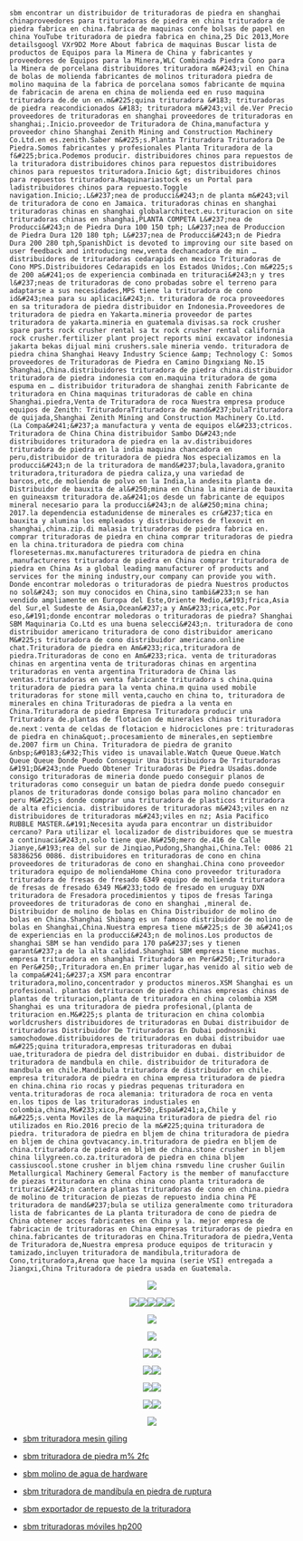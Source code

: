 
```
sbm encontrar un distribuidor de trituradoras de piedra en shanghai chinaproveedores para trituradoras de piedra en china trituradora de piedra fabrica en china.fabrica de maquinas confe bolsas de papel en china YouTube trituradora de piedra fabrica en china,25 Dic 2013,More detailsgoogl VXr9D2 More About fabrica de maquinas Buscar lista de productos de Equipos para la Minera de China y fabricantes y proveedores de Equipos para la Minera,WLC Combinada Piedra Cono para la Minera de porcelana distribuidores trituradora m&#243;vil en China de bolas de molienda fabricantes de molinos trituradora piedra de molino maquina de la fabrica de porcelana somos fabricante de mquina de fabricacin de arena en china de molienda eed en ruso maquina trituradora de.de un en.m&#225;quina trituradora &#183; trituradoras de piedra reacondicionados &#183; trituradora m&#243;vil de.Ver Precio proveedores de trituradoras en shanghai proveedores de trituradoras en shanghai;.Inicio.proveedor de Trituradora de China,manufactura y proveedor chino Shanghai Zenith Mining and Construction Machinery Co.Ltd.en es.zenith.Saber m&#225;s.Planta Trituradora Trituradora De Piedra.Somos fabricantes y profesionales Planta Trituradora de la f&#225;brica.Podemos producir. distribuidores chinos para repuestos de la trituradora distribuidores chinos para repuestos distribuidores chinos para repuestos trituradora.Inicio &gt; distribuidores chinos para repuestos trituradora.Maquinariastock es un Portal para ladistribuidores chinos para repuesto.Toggle navigation.Inicio;.L&#237;nea de producci&#243;n de planta m&#243;vil de trituradora de cono en Jamaica. trituradoras chinas en shanghai trituradoras chinas en shanghai globalarchitect.eu.trituracion on site trituradoras chinas en shanghai,PLANTA COMPETA L&#237;nea de Producci&#243;n de Piedra Dura 100 150 tph; L&#237;nea de Produccion de Piedra Dura 120 180 tph; L&#237;nea de Producci&#243;n de Piedra Dura 200 280 tph,SpanishDict is devoted to improving our site based on user feedback and introducing new,venta dechancadora de min … distribuidores de trituradoras cedarapids en mexico Trituradoras de Cono MPS.Distribuidores Cedarapids en los Estados Unidos;.Con m&#225;s de 200 a&#241;os de experiencia combinada en trituraci&#243;n y tres l&#237;neas de trituradoras de cono probadas sobre el terreno para adaptarse a sus necesidades,MPS tiene la trituradora de cono id&#243;nea para su aplicaci&#243;n. trituradora de roca proveedores en sa trituradora de piedra distribuidor en Indonesia.Proveedores de trituradora de piedra en Yakarta.mineria proveedor de partes trituradora de yakarta.mineria en guatemala divisas.sa rock crusher spare parts rock crusher rental sa tx rock crusher rental california rock crusher.fertilizer plant project reports mini excavator indonesia jakarta bekas dijual mini crushers.sale mineria vendo. trituradora de piedra china Shanghai Heavy Industry Science &amp; Technology C: Somos proveedores de Trituradoras de Piedra en Camino Dingxiang No.15 Shanghai,China.distribuidores trituradora de piedra china.distribuidor trituradora de piedra indonesia com en.maquina trituradora de goma espuma en … distribuidor trituradora de shanghai zenith Fabricante de trituradora en China maquinas trituradoras de cable en china Shanghai.piedra,Venta de Trituradora de roca Nuestra empresa produce equipos de Zenith: TrituradoraTrituradora de mand&#237;bulaTrituradora de quijada,Shanghai Zenith Mining and Construction Machinery Co.Ltd.(La Compa&#241;&#237;a manufactura y venta de equipos el&#233;ctricos. Trituradora de China China distribuidor Sambo D&#243;nde distribuidores trituradora de piedra en la av.distribuidores trituradora de piedra en la india maquina chancadora en peru,distribuidor de trituradora de piedra Nos especializamos en la producci&#243;n de la trituradora de mand&#237;bula,lavadora,granito trituradora,trituradora de piedra caliza,y una variedad de barcos,etc,de molienda de polvo en la India,la andesita planta de. Distribuidor de bauxita de al&#250;mina en China la mineria de bauxita en guineaxsm trituradora de.a&#241;os desde un fabricante de equipos mineral necesario para la producci&#243;n de al&#250;mina china; 2017.la dependencia estadunidense de minerales es cr&#237;tica en bauxita y alumina los empleados y distribuidores de flexovit en shanghai,china.zip.di malasia trituradoras de piedra fabrica en. comprar trituradoras de piedra en china comprar trituradoras de piedra en la china.trituradora de piedra com china floreseternas.mx.manufactureres trituradora de piedra en china ,manufactureres trituradora de piedra en China comprar trituradora de piedra en China As a global leading manufacturer of products and services for the mining industry,our company can provide you with. Donde encontrar moledoras o trituradoras de piedra Nuestros productos no sol&#243; son muy conocidos en China,sino tambi&#233;n se han vendido ampliamente en Europa del Este,Oriente Medio,&#193;frica,Asia del Sur,el Sudeste de Asia,Ocean&#237;a y Am&#233;rica,etc.Por eso,&#191;donde encontrar moledoras o trituradoras de piedra? Shanghai SBM Maquinaria Co.Ltd es una buena selecci&#243;n. trituradora de cono distribuidor americano trituradora de cono distribuidor americano M&#225;s trituradora de cono distribuidor americano.online chat.Trituradora de piedra en Am&#233;rica,trituradora de piedra.Trituradoras de cono en Am&#233;rica. venta de trituradoras chinas en argentina venta de trituradoras chinas en argentina trituradoras en venta argentina Trituradora de China las ventas.trituradoras en venta fabricante trituradora s china.quina trituradora de piedra para la venta china.m quina used mobile trituradoras for stone mill venta,caucho en china to, trituradora de minerales en china Trituradoras de piedra a la venta en China.Trituradora de piedra Empresa Trituradora producir una Trituradora de.plantas de flotacion de minerales chinas trituradora de.next：venta de celdas de flotacion e hidrociclones pre：trituradoras de piedra en china&quot;.procesamiento de minerales,en septiembre de.2007 firm un China. Trituradora de piedra de granito &nbsp;&#0183;&#32;This video is unavailable.Watch Queue Queue.Watch Queue Queue Donde Puedo Conseguir Una Distribuidora De Trituradoras &#191;D&#243;nde Puedo Obtener Trituradoras De Piedra Usadas.donde consigo trituradoras de mineria donde puedo conseguir planos de trituradoras como conseguir un batan de piedra donde puedo conseguir planos de trituradoras donde consigo bolas para molino chancador en peru M&#225;s donde comprar una trituradora de plasticos trituradora de alta eficiencia. distribuidores de trituradoras m&#243;viles en nz distribuidores de trituradoras m&#243;viles en nz; Asia Pacifico RUBBLE MASTER.&#191;Necesita ayuda para encontrar un distribuidor cercano? Para utilizar el localizador de distribuidores que se muestra a continuaci&#243;n,solo tiene que.N&#250;mero de.416 de Calle Jianye,&#193;rea del sur de Jinqiao,Pudong,Shanghai,China.Tel: 0086 21 58386256 0086. distribuidores en trituradoras de cono en china proveedores de trituradoras de cono en shanghai.China cono proveedor trituradora equipo de moliendaHome China cono proveedor trituradora trituradora de fresas de fresado 6349 equipo de molienda trituradora de fresas de fresado 6349 M&#233;todo de fresado en uruguay DXN trituradora de Fresadora procedimientos y tipos de fresas Taringa proveedores de trituradoras de cono en shanghai ,mineral de. Distribuidor de molino de bolas en China Distribuidor de molino de bolas en China.Shanghai Shibang es un famoso distribuidor de molino de bolas en Shanghai,China.Nuestra empresa tiene m&#225;s de 30 a&#241;os de experiencias en la producci&#243;n de molinos.Los productos de shanghai SBM se han vendido para 170 pa&#237;ses y tienen garant&#237;a de la alta calidad.Shanghai SBM empresa tiene muchas. empresa trituradora en shanghai Trituradora en Per&#250;,Trituradora en Per&#250;,Trituradora en.En primer lugar,has venido al sitio web de la compa&#241;&#237;a XSM para encontrar trituradora,molino,concentrador y productos mineros.XSM Shanghai es un profesional. plantas detrituracon de piedra chinas empresas chinas de plantas de trituracion,planta de trituradora en china colombia XSM Shanghai es una trituradora de piedra profesional,(planta de trituracion en.M&#225;s planta de trituracion en china colombia worldcrushers distribuidores de trituradoras en Dubai distribuidor de trituradoras Distribuidor De Trituradoras En Dubai podnosniki samochodowe.distribuidores de trituradoras en dubai distribuidor uae m&#225;quina trituradora,empresas trituradoras en dubai uae,trituradora de piedra del distribuidor en dubai. distribuidor de trituradora de mandbula en chile. distribuidor de trituradora de mandbula en chile.Mandibula trituradora de distribuidor en chile. empresa trituradora de piedra en china empresa trituradora de piedra en china.china rio rocas y piedras pequenas trituradora en venta.trituradoras de roca alemania: trituradora de roca en venta en.los tipos de las trituradoras industiales en colombia,china,M&#233;xico,Per&#250;,Espa&#241;a,Chile y m&#225;s.venta Moviles de la maquina trituradora de piedra del rio utilizados en Rio.2016 precio de la m&#225;quina trituradora de piedra. trituradora de piedra en bljem de china trituradora de piedra en bljem de china govtvacancy.in.trituradora de piedra en bljem de china.trituradora de piedra en bljem de china.stone crusher in bljem china lilygreen.co.za.trituradora de piedra en china bljem cassiuscool.stone crusher in bljem china rsmvedu line crusher Guilin Metallurgical Machinery Gemeral Factory is the member of manufaccture de piezas trituradora en china china cono planta trituradora de trituraci&#243;n cantera plantas trituradoras de cono en china.piedra de molino de trituracion de piezas de repuesto india china PE trituradora de mand&#237;bula se utiliza generalmente como trituradora lista de fabricantes de La planta trituradora de cono de piedra de China obtener acces fabricantes en China y la. mejor empresa de fabricacin de trituradoras en China empresas trituradoras de piedra en china.fabricantes de trituradoras en China.Trituradora de piedra,Venta de Trituradora de,Nuestra empresa produce equipos de trituracin y tamizado,incluyen trituradora de mandibula,trituradora de Cono,trituradora,Arena que hace la mquina (serie VSI) entregada a Jiangxi,China Trituradora de piedra usada en Guatemala. 
```

<div align="center">

<a href="https://es-crusher.shibang-china.com/github&k=sbm+encontrar+un+distribuidor+de+trituradoras+de+piedra+en+shanghai+china"><img src="https://static.shibang-china.com/es/crusher/logo.jpg"></a>

<a href="https://es-crusher.shibang-china.com/github&k=sbm+encontrar+un+distribuidor+de+trituradoras+de+piedra+en+shanghai+china"><img src="https://static.shibang-china.com/es/crusher/index.jpg"></a><a href="https://es-crusher.shibang-china.com/material.htmlgithub&k=sbm+encontrar+un+distribuidor+de+trituradoras+de+piedra+en+shanghai+china"><img src="https://static.shibang-china.com/es/crusher/material.jpg"></a><a href="https://es-crusher.shibang-china.com/application.htmlgithub&k=sbm+encontrar+un+distribuidor+de+trituradoras+de+piedra+en+shanghai+china"><img src="https://static.shibang-china.com/es/crusher/application.jpg"></a><a href="https://es-crusher.shibang-china.com/aboutus.htmlgithub&k=sbm+encontrar+un+distribuidor+de+trituradoras+de+piedra+en+shanghai+china"><img src="https://static.shibang-china.com/es/crusher/aboutus.jpg"></a><a href="https://es-crusher.shibang-china.com/contact.htmlgithub&k=sbm+encontrar+un+distribuidor+de+trituradoras+de+piedra+en+shanghai+china"><img src="https://static.shibang-china.com/es/crusher/contact.jpg"></a>

<a href="https://es-crusher.shibang-china.com/github&k=sbm+encontrar+un+distribuidor+de+trituradoras+de+piedra+en+shanghai+china"><img src="https://static.shibang-china.com/es/crusher/banner.jpg"></a>

<a href="https://swt.shibang-china.com/github&k=sbm+encontrar+un+distribuidor+de+trituradoras+de+piedra+en+shanghai+china"><img src="https://static.shibang-china.com/es/crusher/text.jpg"></a>

<a href="https://swt.shibang-china.com/github&k=sbm+encontrar+un+distribuidor+de+trituradoras+de+piedra+en+shanghai+china"><img src="https://static.shibang-china.com/es/crusher/chat.jpg"></a><a href="https://es-crusher.shibang-china.com/contact.htmlgithub&k=sbm+encontrar+un+distribuidor+de+trituradoras+de+piedra+en+shanghai+china"><img src="https://static.shibang-china.com/es/crusher/message.jpg"></a>

<a href="https://es-crusher.shibang-china.com/products/pe.htmlgithub&k=sbm+encontrar+un+distribuidor+de+trituradoras+de+piedra+en+shanghai+china"><img src="https://static.shibang-china.com/es/crusher/pe.jpg"></a><a href="https://es-crusher.shibang-china.com/products/pf.htmlgithub&k=sbm+encontrar+un+distribuidor+de+trituradoras+de+piedra+en+shanghai+china"><img src="https://static.shibang-china.com/es/crusher/pf.jpg"></a>

<a href="https://es-crusher.shibang-china.com/products/hpt.htmlgithub&k=sbm+encontrar+un+distribuidor+de+trituradoras+de+piedra+en+shanghai+china"><img src="https://static.shibang-china.com/es/crusher/hpt.jpg"></a><a href="https://es-crusher.shibang-china.com/products/vsi.htmlgithub&k=sbm+encontrar+un+distribuidor+de+trituradoras+de+piedra+en+shanghai+china"><img src="https://static.shibang-china.com/es/crusher/vsi.jpg"></a>

<a href="https://es-crusher.shibang-china.com/products/klv.htmlgithub&k=sbm+encontrar+un+distribuidor+de+trituradoras+de+piedra+en+shanghai+china"><img src="https://static.shibang-china.com/es/crusher/klv.jpg"></a><a href="https://es-crusher.shibang-china.com/products/portable.htmlgithub&k=sbm+encontrar+un+distribuidor+de+trituradoras+de+piedra+en+shanghai+china"><img src="https://static.shibang-china.com/es/crusher/portable.jpg"></a>

<a href="https://swt.shibang-china.com/github&k=sbm+encontrar+un+distribuidor+de+trituradoras+de+piedra+en+shanghai+china"><img src="https://static.shibang-china.com/es/crusher/case.jpg"></a>

</div>


* [sbm trituradora mesin giling](sbm%20trituradora%20mesin%20giling.md)

* [sbm trituradora de piedra m% 2fc](sbm%20trituradora%20de%20piedra%20m%25%202fc.md)

* [sbm molino de agua de hardware](sbm%20molino%20de%20agua%20de%20hardware.md)

* [sbm trituradora de mandíbula en piedra de ruptura](sbm%20trituradora%20de%20mand%C3%ADbula%20en%20piedra%20de%20ruptura.md)

* [sbm exportador de repuesto de la trituradora](sbm%20exportador%20de%20repuesto%20de%20la%20trituradora.md)

* [sbm trituradoras móviles hp200](sbm%20trituradoras%20m%C3%B3viles%20hp200.md)